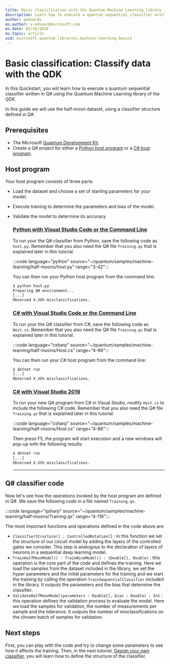 ```yaml
---
title: Basic classification with the Quantum Machine Learning library
description: Learn how to execute a quantum sequential classifier written in Q# using the Quantum Machine Learning library of the Microsoft QDK.
author: geduardo
ms.author: v-edsanc@microsoft.com
ms.date: 02/16/2020
ms.topic: article
uid: microsoft.quantum.libraries.machine-learning.basics
---
```


# Basic classification: Classify data with the QDK

In this Quickstart, you will learn how to execute a quantum sequential classifier written in Q# using the Quantum Machine Learning library of the QDK. 

In this guide we will use the half-moon dataset, using a classifier structure defined in Q#.

## Prerequisites

- The Microsoft [Quantum Development Kit](xref:microsoft.quantum.install).
- Create a Q# project for either a [Python host program](xref:microsoft.quantum.install.python) or a [C# host program](xref:microsoft.quantum.install.cs).

## Host program

Your host program consists of three parts:

- Load the dataset and choose a set of starting parameters for your model.
- Execute training to determine the parameters and bias of the model.
- Validate the model to determine its accuracy

    ### [Python with Visual Studio Code or the Command Line](#tab/tabid-python)

    To run your the Q# classifier from Python, save the following code as `host.py`. Remember that you also need the Q# file `Training.qs` that is explained later in this tutorial.

    :::code language="python" source="~/quantum/samples/machine-learning/half-moons/host.py" range="3-42":::

    You can then run your Python host program from the command line:

    ```bash
    $ python host.py
    Preparing Q# environment...
    [...]
    Observed X.XX% misclassifications.
    ```

    ### [C# with Visual Studio Code or the Command Line](#tab/tabid-csharp)

    To run your the Q# classifier from C#, save the following code as `Host.cs`. Remember that you also need the Q# file `Training.qs` that is explained later in this tutorial.

    :::code language="csharp" source="~/quantum/samples/machine-learning/half-moons/Host.cs" range="4-86":::

    You can then run your C# host program from the command line:

    ```bash
    $ dotnet run
    [...]
    Observed X.XX% misclassifications.
    ```

    ### [C# with Visual Studio 2019](#tab/tabid-vs2019)

    To run your new Q# program from C# in Visual Studio, modify `Host.cs` to include the following C# code. Remember that you also need the Q# file `Training.qs` that is explained later in this tutorial.

    :::code language="csharp" source="~/quantum/samples/machine-learning/half-moons/Host.cs" range="4-86":::

    Then press F5, the program will start execution and a new windows will pop-up with the following results: 

    ```bash
    $ dotnet run
    [...]
    Observed X.XX% misclassifications.
    ```
    ***

## Q\# classifier code

Now let's see how the operations invoked by the host program are defined in Q#.
We save the following code in a file named `Training.qs`.

:::code language="qsharp" source="~/quantum/samples/machine-learning/half-moons/Training.qs" range="4-116":::

The most important functions and operations defined in the code above are:

- `ClassifierStructure() : ControlledRotation[]` : in this function we set the structure of our circuit model by adding the layers of the controlled gates we consider. This step is analogous to the declaration of layers of neurons in a sequential deep learning model.
- `TrainHalfMoonModel() : TrainWineModel() : (Double[], Double)` : this operation is the core part of the code and defines the training. Here we load the samples from the dataset included in the library, we set the hyper parameters and the initial parameters for the training and we start the training by calling the operation `TrainSequentialClassifier` included in the library. It outputs the parameters and the bias that determine the classifier.
- `ValidateHalfMoonModel(parameters : Double[], bias : Double) : Int` : this operation defines the validation process to evaluate the model. Here we load the samples for validation, the number of measurements per sample and the tolerance. It outputs the number of misclassifications on the chosen batch of samples for validation.

## Next steps

First, you can play with the code and try to change some parameters to see how it affects the training. Then, in the next tutorial, [Design your own classifier](xref:microsoft.quantum.libraries.machine-learning.design),  you will learn how to define the structure of the classifier.
